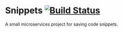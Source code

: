 # Snippets [![Build Status](https://travis-ci.com/AndreasRoither/Snippets.svg?branch=master)](https://travis-ci.com/AndreasRoither/Snippets)
A small microservices project for saving code snippets.
